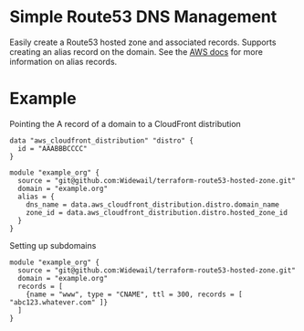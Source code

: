 # Simple Route53 DNS Management

Easily create a Route53 hosted zone and associated records. Supports creating an alias
record on the domain. See the [AWS docs](https://docs.aws.amazon.com/Route53/latest/DeveloperGuide/resource-record-sets-choosing-alias-non-alias.html)
for more information on alias records.


# Example

Pointing the A record of a domain to a CloudFront distribution

```
data "aws_cloudfront_distribution" "distro" {
  id = "AAABBBCCCC"
}

module "example_org" {
  source = "git@github.com:Widewail/terraform-route53-hosted-zone.git"
  domain = "example.org"
  alias = {
    dns_name = data.aws_cloudfront_distribution.distro.domain_name
    zone_id = data.aws_cloudfront_distribution.distro.hosted_zone_id
  }
}
```

Setting up subdomains

```
module "example_org" {
  source = "git@github.com:Widewail/terraform-route53-hosted-zone.git"
  domain = "example.org"
  records = [
    {name = "www", type = "CNAME", ttl = 300, records = [ "abc123.whatever.com" ]}
  ]
}
```

